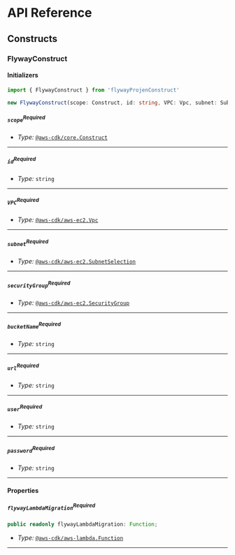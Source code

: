 # API Reference <a name="API Reference"></a>

## Constructs <a name="Constructs"></a>

### FlywayConstruct <a name="flywayProjenConstruct.FlywayConstruct"></a>

#### Initializers <a name="flywayProjenConstruct.FlywayConstruct.Initializer"></a>

```typescript
import { FlywayConstruct } from 'flywayProjenConstruct'

new FlywayConstruct(scope: Construct, id: string, VPC: Vpc, subnet: SubnetSelection, securityGroup: SecurityGroup, bucketName: string, url: string, user: string, password: string)
```

##### `scope`<sup>Required</sup> <a name="flywayProjenConstruct.FlywayConstruct.parameter.scope"></a>

- *Type:* [`@aws-cdk/core.Construct`](#@aws-cdk/core.Construct)

---

##### `id`<sup>Required</sup> <a name="flywayProjenConstruct.FlywayConstruct.parameter.id"></a>

- *Type:* `string`

---

##### `VPC`<sup>Required</sup> <a name="flywayProjenConstruct.FlywayConstruct.parameter.VPC"></a>

- *Type:* [`@aws-cdk/aws-ec2.Vpc`](#@aws-cdk/aws-ec2.Vpc)

---

##### `subnet`<sup>Required</sup> <a name="flywayProjenConstruct.FlywayConstruct.parameter.subnet"></a>

- *Type:* [`@aws-cdk/aws-ec2.SubnetSelection`](#@aws-cdk/aws-ec2.SubnetSelection)

---

##### `securityGroup`<sup>Required</sup> <a name="flywayProjenConstruct.FlywayConstruct.parameter.securityGroup"></a>

- *Type:* [`@aws-cdk/aws-ec2.SecurityGroup`](#@aws-cdk/aws-ec2.SecurityGroup)

---

##### `bucketName`<sup>Required</sup> <a name="flywayProjenConstruct.FlywayConstruct.parameter.bucketName"></a>

- *Type:* `string`

---

##### `url`<sup>Required</sup> <a name="flywayProjenConstruct.FlywayConstruct.parameter.url"></a>

- *Type:* `string`

---

##### `user`<sup>Required</sup> <a name="flywayProjenConstruct.FlywayConstruct.parameter.user"></a>

- *Type:* `string`

---

##### `password`<sup>Required</sup> <a name="flywayProjenConstruct.FlywayConstruct.parameter.password"></a>

- *Type:* `string`

---



#### Properties <a name="Properties"></a>

##### `flywayLambdaMigration`<sup>Required</sup> <a name="flywayProjenConstruct.FlywayConstruct.property.flywayLambdaMigration"></a>

```typescript
public readonly flywayLambdaMigration: Function;
```

- *Type:* [`@aws-cdk/aws-lambda.Function`](#@aws-cdk/aws-lambda.Function)

---





